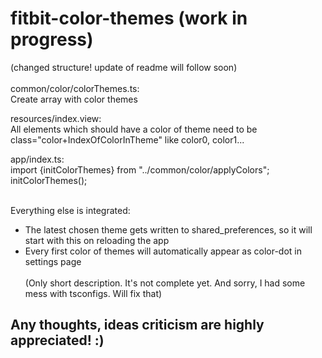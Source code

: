 # fitbit-color-themes (work in progress)
(changed structure! update of readme will follow soon)<br><br>
common/color/colorThemes.ts:<br>
Create array with color themes

resources/index.view:<br>
All elements which should have a color of theme need to be class="color+IndexOfColorInTheme" like color0, color1...

app/index.ts:<br>
import {initColorThemes} from "../common/color/applyColors";<br>
initColorThemes();<br><br>

Everything else is integrated:

- The latest chosen theme gets written to shared_preferences, so it will start with this on reloading the app<br>
- Every first color of themes will automatically appear as color-dot in settings page<br><br>
(Only short description. It's not complete yet. And sorry, I had some mess with tsconfigs. Will fix that)

Any thoughts, ideas criticism are highly appreciated! :)
--
